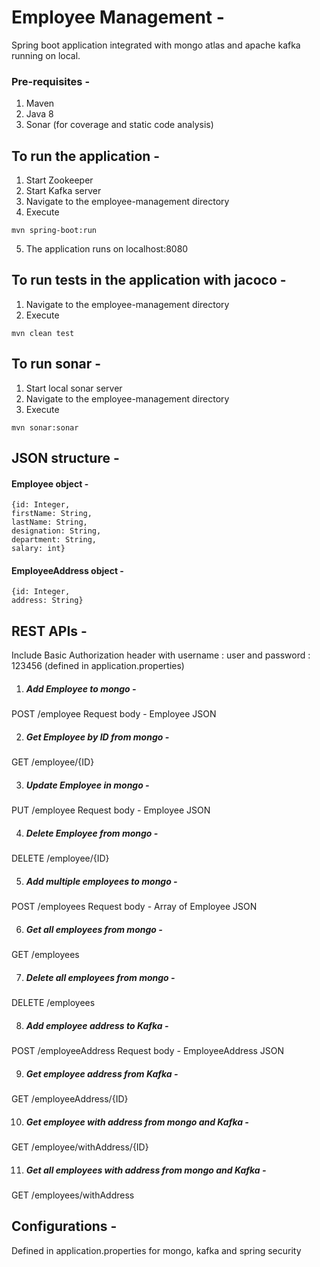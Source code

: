 # Employee Management -

Spring boot application integrated with mongo atlas and apache kafka running on local.

### Pre-requisites -
1. Maven
2. Java 8
3. Sonar (for coverage and static code analysis)

## To run the application -
1. Start Zookeeper
2. Start Kafka server
3. Navigate to the employee-management directory
4. Execute
```
mvn spring-boot:run
```
5. The application runs on localhost:8080



## To run tests in the application with jacoco -
1. Navigate to the employee-management directory
2. Execute
```
mvn clean test
```



## To run sonar -
1. Start local sonar server
2. Navigate to the employee-management directory
3. Execute
```
mvn sonar:sonar
```




## JSON structure -
#### Employee object -
```
{id: Integer,
firstName: String,
lastName: String,
designation: String,
department: String,
salary: int}
```

#### EmployeeAddress object -
```
{id: Integer,
address: String}
```





## REST APIs -
Include Basic Authorization header with username : user and password : 123456 (defined in application.properties)
1. ##### Add Employee to mongo -
POST /employee
Request body - Employee JSON

2. ##### Get Employee by ID from mongo -
GET /employee/{ID}

3. ##### Update Employee in mongo -
PUT /employee
Request body - Employee JSON

4. ##### Delete Employee from mongo -
DELETE /employee/{ID}

5. ##### Add multiple employees to mongo -
POST /employees
Request body - Array of Employee JSON

6. ##### Get all employees from mongo -
GET /employees

7. ##### Delete all employees from mongo -
DELETE /employees

8. ##### Add employee address to Kafka -
POST /employeeAddress
Request body - EmployeeAddress JSON

9. ##### Get employee address from Kafka -
GET /employeeAddress/{ID}

10. ##### Get employee with address from mongo and Kafka -
GET /employee/withAddress/{ID}

11. ##### Get all employees with address from mongo and Kafka -
GET /employees/withAddress



## Configurations -
Defined in application.properties for mongo, kafka and spring security
